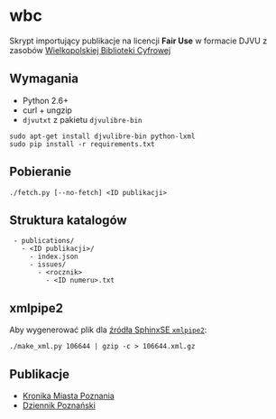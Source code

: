 wbc
===

Skrypt importujący publikacje na licencji **Fair Use** w formacie DJVU
z zasobów [Wielkopolskiej Biblioteki Cyfrowej](http://www.wbc.poznan.pl/dlibra)

## Wymagania

* Python 2.6+
* curl + ungzip
* ``djvutxt`` z pakietu ``djvulibre-bin``

```
sudo apt-get install djvulibre-bin python-lxml
sudo pip install -r requirements.txt
```

## Pobieranie

```
./fetch.py [--no-fetch] <ID publikacji>
```

## Struktura katalogów

```
 - publications/
   - <ID publikacji>/
     - index.json
     - issues/
       - <rocznik>
         - <ID numeru>.txt
```

## xmlpipe2

Aby wygenerować plik dla [źródła SphinxSE `xmlpipe2`](http://sphinxsearch.com/docs/current/xmlpipe2.html):

```
./make_xml.py 106644 | gzip -c > 106644.xml.gz
```

## Publikacje

* [Kronika Miasta Poznania](http://www.wbc.poznan.pl/dlibra/publication?id=106644)
* [Dziennik Poznański](http://www.wbc.poznan.pl/dlibra/publication?id=2290)
